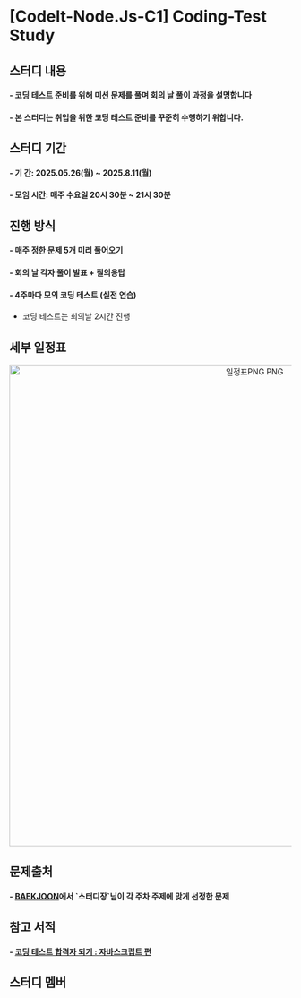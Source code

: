 # [CodeIt-Node.Js-C1] Coding-Test Study 

## 스터디 내용
#### **- 코딩 테스트 준비를 위해 미션 문제를 풀며 회의 날 풀이 과정을 설명합니다**
#### **- 본 스터디는 취업을 위한 코딩 테스트 준비를 꾸준히 수행하기 위합니다.**

## 스터디 기간
#### **- 기    간: 2025.05.26(월) ~ 2025.8.11(월)**
#### **- 모임 시간: 매주 수요일 20시 30분 ~ 21시 30분**

## 진행 방식
#### **- 매주 정한 문제 5개 미리 풀어오기**

#### **- 회의 날 각자 풀이 발표 + 질의응답**

#### **- 4주마다 모의 코딩 테스트 (실전 연습)**

  - 코딩 테스트는 회의날 2시간 진행


## 세부 일정표
<div align=center><img width="860" alt="일정표PNG PNG" src="https://github.com/user-attachments/assets/a9da7f06-01a4-4588-a2d0-9104b4f73c64" /></div>

## 문제출처
#### **- [BAEKJOON](https://www.acmicpc.net/ "https://www.acmicpc.net/")에서 `스터디장`님이 각 주차 주제에 맞게 선정한 문제**

## 참고 서적
#### **- [코딩 테스트 합격자 되기 : 자바스크립트 편](https://search.shopping.naver.com/book/catalog/48658150619?cat_id=50010881&frm=PBOKPRO&query=%EC%BD%94%EB%94%A9+%ED%85%8C%EC%8A%A4%ED%8A%B8+%ED%95%A9%EA%B2%A9%EC%9E%90+%EB%90%98%EA%B8%B0+%3A+%EC%9E%90%EB%B0%94%EC%8A%A4%ED%81%AC%EB%A6%BD%ED%8A%B8+%ED%8E%B8&NaPm=ct%3Dmb11omvs%7Cci%3Dba47671f8935eaf99932a34fa3602d297a76856b%7Ctr%3Dboknx%7Csn%3D95694%7Chk%3Df6d5c216dca4b42d9d2bcf33fb2292ff81ba1626 "https://search.shopping.naver.com/book/catalog/48658150619?cat_id=50010881&frm=PBOKPRO&query=%EC%BD%94%EB%94%A9+%ED%85%8C%EC%8A%A4%ED%8A%B8+%ED%95%A9%EA%B2%A9%EC%9E%90+%EB%90%98%EA%B8%B0+%3A+%EC%9E%90%EB%B0%94%EC%8A%A4%ED%81%AC%EB%A6%BD%ED%8A%B8+%ED%8E%B8&NaPm=ct%3Dmb11omvs%7Cci%3Dba47671f8935eaf99932a34fa3602d297a76856b%7Ctr%3Dboknx%7Csn%3D95694%7Chk%3Df6d5c216dca4b42d9d2bcf33fb2292ff81ba1626")**

## 스터디 멤버

